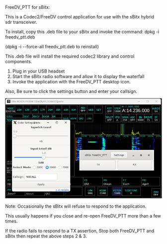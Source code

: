 
FreeDV_PTT for sBitx:

This is  a Codec2/FreeDV control application for use with the sBitx hybrid sdr transceiver.

To install,
copy this .deb file to your sBitx and invoke the command: dpkg -i freedv_ptt.deb 

(dpkg -i --force-all freedv_ptt.deb to reinstall)

This .deb file will install the required codec2 library and control components.

1. Plug in your USB headset
2. Start the sBitx radio software and allow it to display the waterfall
3. Invoke the application with the FreeDV_PTT desktop icon.

Also, Be sure to click the settings button and enter your callsign.

![alt text](https://github.com/SigmazGFX/FreeDV_PTT/blob/main/Screenshot%202024-06-01%20183611.png)

Note: 
Occasionally the sBitx will refuse to respond to the application.

This usually happens if you close and re-open FreeDV_PTT more than a few times.

If the radio fails to respond to a TX assertion, Stop both FreeDV_PTT and sBitx then repeat the above steps 2 & 3.
